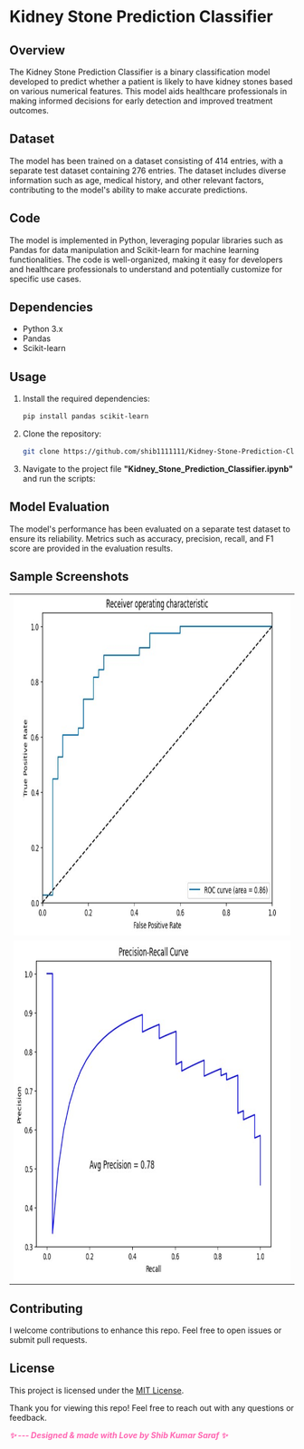 # Kidney Stone Prediction Classifier

## Overview

The Kidney Stone Prediction Classifier is a binary classification model developed to predict whether a patient is likely to have kidney stones based on various numerical features. This model aids healthcare professionals in making informed decisions for early detection and improved treatment outcomes.

## Dataset

The model has been trained on a dataset consisting of 414 entries, with a separate test dataset containing 276 entries. The dataset includes diverse information such as age, medical history, and other relevant factors, contributing to the model's ability to make accurate predictions.

## Code

The model is implemented in Python, leveraging popular libraries such as Pandas for data manipulation and Scikit-learn for machine learning functionalities. The code is well-organized, making it easy for developers and healthcare professionals to understand and potentially customize for specific use cases.

## Dependencies

- Python 3.x
- Pandas
- Scikit-learn

## Usage

1. Install the required dependencies:

    ```bash
    pip install pandas scikit-learn
    ```

2. Clone the repository:

    ```bash
    git clone https://github.com/shib1111111/Kidney-Stone-Prediction-Classifier.git
    ```

3. Navigate to the project file **"Kidney_Stone_Prediction_Classifier.ipynb"** and run the  scripts:



## Model Evaluation

The model's performance has been evaluated on a separate test dataset to ensure its reliability. Metrics such as accuracy, precision, recall, and F1 score are provided in the evaluation results.
## Sample Screenshots

<table align="center">
  <tr>
    <td><img src="screenshots/roc_curve.jpg" alt="Page" width="800" height="600"/></td>
  </tr>
    <tr>
    <td><img src="screenshots/pr_curve.jpg" alt="Page" width="800" height="600"/></td>
  </tr>
</table>



## Contributing

I welcome contributions to enhance this repo. Feel free to open issues or submit pull requests.

## License

This project is licensed under the [MIT License](LICENSE).

Thank you for viewing this repo! Feel free to reach out with any questions or feedback.

<em style="color: #ff66b2; font-weight: bold;">✨ --- Designed & made with Love by Shib Kumar Saraf ✨</em>
